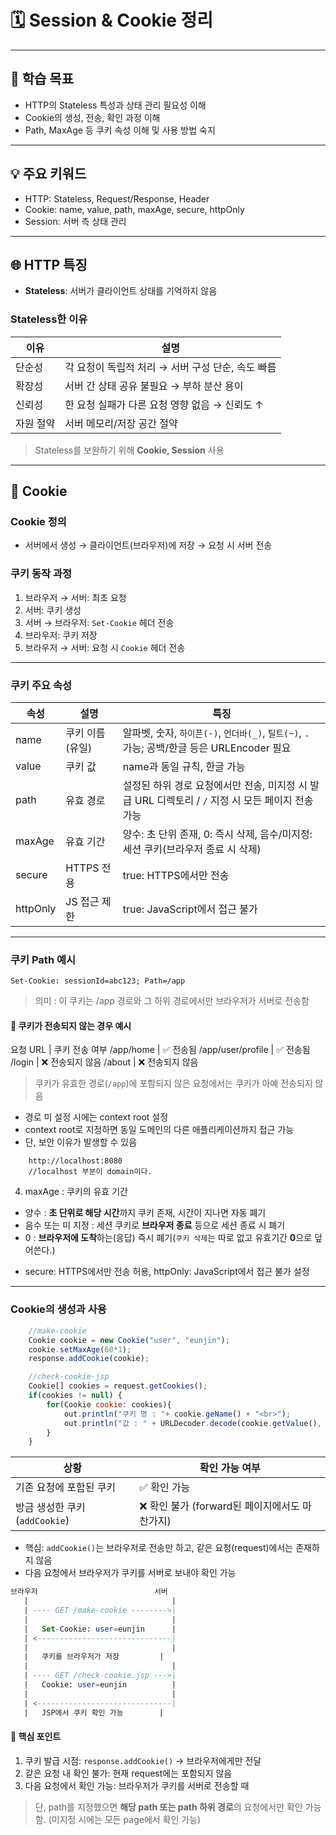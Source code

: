 # 🗓️ Session & Cookie 정리

---

## 🎯 학습 목표
- HTTP의 Stateless 특성과 상태 관리 필요성 이해  
- Cookie의 생성, 전송, 확인 과정 이해  
- Path, MaxAge 등 쿠키 속성 이해 및 사용 방법 숙지  

---

## 💡 주요 키워드
- HTTP: Stateless, Request/Response, Header  
- Cookie: name, value, path, maxAge, secure, httpOnly  
- Session: 서버 측 상태 관리  

---

## 🌐 HTTP 특징
- **Stateless**: 서버가 클라이언트 상태를 기억하지 않음

### Stateless한 이유
| 이유 | 설명 |
|------|-----|
| 단순성 | 각 요청이 독립적 처리 → 서버 구성 단순, 속도 빠름 |
| 확장성 | 서버 간 상태 공유 불필요 → 부하 분산 용이 |
| 신뢰성 | 한 요청 실패가 다른 요청 영향 없음 → 신뢰도 ↑ |
| 자원 절약 | 서버 메모리/저장 공간 절약 |

> Stateless를 보완하기 위해 **Cookie, Session** 사용  

---

## 🍪 Cookie

### Cookie 정의
- 서버에서 생성 → 클라이언트(브라우저)에 저장 → 요청 시 서버 전송  

### 쿠키 동작 과정
1. 브라우저 → 서버: 최초 요청  
2. 서버: 쿠키 생성  
3. 서버 → 브라우저: `Set-Cookie` 헤더 전송  
4. 브라우저: 쿠키 저장  
5. 브라우저 → 서버: 요청 시 `Cookie` 헤더 전송  

---

### 쿠키 주요 속성

| 속성 | 설명 | 특징 |
|------|------|------|
| name | 쿠키 이름 (유일) | 알파벳, 숫자, `하이픈(-)`, `언더바(_)`, `틸트(~)`, `.` 가능; 공백/한글 등은 URLEncoder 필요 |
| value | 쿠키 값 | name과 동일 규칙, 한글 가능 |
| path | 유효 경로 | 설정된 하위 경로 요청에서만 전송, 미지정 시 발급 URL 디렉토리 / `/` 지정 시 모든 페이지 전송 가능 |
| maxAge | 유효 기간 | 양수: 초 단위 존재, 0: 즉시 삭제, 음수/미지정: 세션 쿠키(브라우저 종료 시 삭제) |
| secure | HTTPS 전용 | true: HTTPS에서만 전송 |
| httpOnly | JS 접근 제한 | true: JavaScript에서 접근 불가 |

---

### 쿠키 Path 예시
```http
Set-Cookie: sessionId=abc123; Path=/app
```
> 의미 : 이 쿠키는 /app 경로와 그 하위 경로에서만 브라우저가 서버로 전송함

#### 🚫 쿠키가 전송되지 않는 경우 예시
요청 URL | 쿠키 전송 여부 
/app/home | ✅ 전송됨
/app/user/profile | ✅ 전송됨
/login | ❌ 전송되지 않음
/about | ❌ 전송되지 않음
> 쿠키가 유효한 경로(`/app`)에 포함되지 않은 요청에서는 쿠키가 아예 전송되지 않음

- 경로 미 설정 시에는 context root 설정
- context root로 지정하면 동일 도메인의 다른 애플리케이션까지 접근 가능
- 단, 보안 이유가 발생할 수 있음

```http
    http://localhost:8080
    //localhost 부분이 domain이다. 
```

4. maxAge : 쿠키의 유효 기간
- 양수 : **초 단위로 해당 시간**까지 쿠키 존재, 시간이 지나면 자동 폐기
- 음수 또는 미 지정 : 세션 쿠키로 **브라우저 종료** 등으로 세션 종료 시 폐기
- 0 : **브라우저에 도착**하는(응답) 즉시 폐기(`쿠키 삭제`는 따로 없고 유효기간 **0**으로 덮어쓴다.)

+ secure: HTTPS에서만 전송 허용, httpOnly: JavaScript에서 접근 불가 설정


---

### Cookie의 생성과 사용

```js
    //make-cookie
    Cookie cookie = new Cookie("user", "eunjin");
    cookie.setMaxAge(60*1);
    response.addCookie(cookie);

    //check-cookie-jsp
    Cookie[] cookies = request.getCookies();
    if(cookies != null) {
        for(Cookie cookie: cookies){
            out.println("쿠키 명 : "+ cookie.geName() + "<br>");
            out.println("값 : " + URLDecoder.decode(cookie.getValue(), "utf-8")+"<br>");
        }
    }
```
| 상황                     | 확인 가능 여부                       |
| ---------------------- | ------------------------------ |
| 기존 요청에 포함된 쿠키          | ✅ 확인 가능                        |
| 방금 생성한 쿠키(`addCookie`) | ❌ 확인 불가 (forward된 페이지에서도 마찬가지) |

- 핵심: `addCookie()`는 브라우저로 전송만 하고, 같은 요청(request)에서는 존재하지 않음
- 다음 요청에서 브라우저가 쿠키를 서버로 보내야 확인 가능


```sql
브라우저                          서버
   |                                |
   | ---- GET /make-cookie -------->|
   |                                |
   |   Set-Cookie: user=eunjin      |
   | <------------------------------|
   |                                |
   |   쿠키를 브라우저가 저장         |
   |                                |
   | ---- GET /check-cookie.jsp --->|
   |   Cookie: user=eunjin          |
   |                                |
   | <------------------------------|
   |   JSP에서 쿠키 확인 가능        |
```
#### 🔑 핵심 포인트
1. 쿠키 발급 시점: `response.addCookie()` → 브라우저에게만 전달
2. 같은 요청 내 확인 불가: 현재 request에는 포함되지 않음
3. 다음 요청에서 확인 가능: 브라우저가 쿠키를 서버로 전송할 때
> 단, path를 지정했으면 **해당 path 또는 path 하위 경로**의 요청에서만 확인 가능함. (미지정 시에는 모든 page에서 확인 가능)
